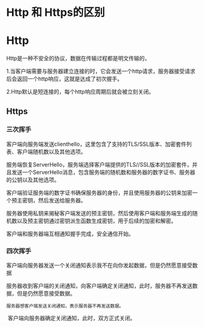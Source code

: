 # Http 和 Https的区别

# Http

Http是一种不安全的协议，数据在传输过程都是明文传输的，

1.当客户端需要与服务器建立连接的时，它会发送一个http请求，服务器接受请求后会返回一个http响应，这就是达成了初次握手。

2.Http默认是短连接的，每个http响应周期后就会被立刻关闭。

## Https

### 三次挥手

​	客户端向服务端发送clienthello，这里包含了支持的TLS/SSL版本、加密套件列表、客户端随机数以及其他选项。

   服务端恢复ServerHello，服务端选择客户端提供的TLS//SSL版本的加密套件，并且发送一个ServerHello消息，包含服务端的随机数和服务器的数字证书、服务器的公钥以及其他选项。



​	客户端验证服务端的数字证书确保服务器的身份，并且使用服务器的公钥来加密一个预主密钥，然后发送给服务器。

   服务器使用私钥来揭秘客户端发送的预主密钥，然后使用客户端和服务端生成的随机数以及预主密钥通过密钥派生函数生成密钥，用于后续的加密和解密。

  

   客户端和服务器端互相通知握手完成，安全通信开始。

### 四次挥手

​	客户端向服务器发送一个关闭通知表示我不在向你发起数据，但是仍然愿意接受数据

​	服务器收到客户端的关闭通知，向客户端确定关闭通知，此时，服务器不再发送数据，但是仍然愿意接受数据。

 	服务器想客户端发送关闭通知，表示服务器不再发送数据。

​	客户端向服务器确定关闭通知，此时，双方正式关闭。